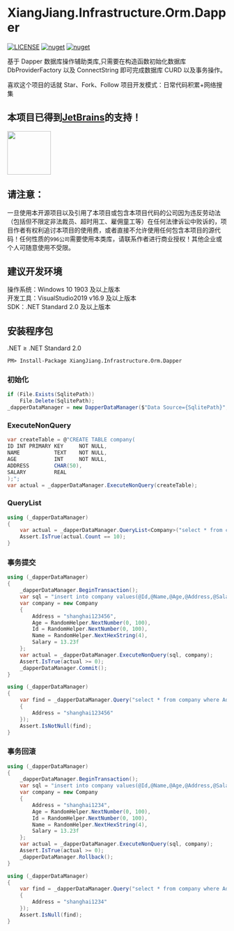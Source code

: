 # XiangJiang.Infrastructure.Orm.Dapper

[![LICENSE](https://img.shields.io/badge/license-Anti%20996-blue.svg)](https://github.com/996icu/996.ICU/blob/master/LICENSE) [![nuget](https://img.shields.io/nuget/v/XiangJiang.Infrastructure.Orm.Dapper.svg)](https://www.nuget.org/packages/XiangJiang.Infrastructure.Orm.Dapper) [![nuget](https://img.shields.io/nuget/dt/XiangJiang.Infrastructure.Orm.Dapper.svg)](https://www.nuget.org/packages/XiangJiang.Infrastructure.Orm.Dapper)

基于 Dapper 数据库操作辅助类库,只需要在构造函数初始化数据库 DbProviderFactory 以及 ConnectString 即可完成数据库 CURD 以及事务操作。

喜欢这个项目的话就 Star、Fork、Follow
项目开发模式：日常代码积累+网络搜集

## 本项目已得到[JetBrains](https://www.jetbrains.com/shop/eform/opensource)的支持！

<img src="https://www.jetbrains.com/shop/static/images/jetbrains-logo-inv.svg" height="100">

## 请注意：

一旦使用本开源项目以及引用了本项目或包含本项目代码的公司因为违反劳动法（包括但不限定非法裁员、超时用工、雇佣童工等）在任何法律诉讼中败诉的，项目作者有权利追讨本项目的使用费，或者直接不允许使用任何包含本项目的源代码！任何性质的`996公司`需要使用本类库，请联系作者进行商业授权！其他企业或个人可随意使用不受限。

## 建议开发环境

操作系统：Windows 10 1903 及以上版本  
开发工具：VisualStudio2019 v16.9 及以上版本  
SDK：.NET Standard 2.0 及以上版本

## 安装程序包

.NET ≥ .NET Standard 2.0

```shell
PM> Install-Package XiangJiang.Infrastructure.Orm.Dapper
```

### 初始化

```csharp
if (File.Exists(SqlitePath))
    File.Delete(SqlitePath);
_dapperDataManager = new DapperDataManager($"Data Source={SqlitePath}", SqliteFactory.Instance);
```

### ExecuteNonQuery

```csharp
var createTable = @"CREATE TABLE company(
ID INT PRIMARY KEY     NOT NULL,
NAME           TEXT    NOT NULL,
AGE            INT     NOT NULL,
ADDRESS        CHAR(50),
SALARY         REAL
);";
var actual = _dapperDataManager.ExecuteNonQuery(createTable);
```

### QueryList

```csharp
using (_dapperDataManager)
{
    var actual = _dapperDataManager.QueryList<Company>("select * from company", null);
    Assert.IsTrue(actual.Count == 10);
}
```

### 事务提交

```csharp
using (_dapperDataManager)
{
    _dapperDataManager.BeginTransaction();
    var sql = "insert into company values(@Id,@Name,@Age,@Address,@Salary)";
    var company = new Company
    {
        Address = "shanghai123456",
        Age = RandomHelper.NextNumber(0, 100),
        Id = RandomHelper.NextNumber(0, 100),
        Name = RandomHelper.NextHexString(4),
        Salary = 13.23f
    };
    var actual = _dapperDataManager.ExecuteNonQuery(sql, company);
    Assert.IsTrue(actual >= 0);
    _dapperDataManager.Commit();
}

using (_dapperDataManager)
{
    var find = _dapperDataManager.Query("select * from company where Address=@Address", new Company
    {
        Address = "shanghai123456"
    });
    Assert.IsNotNull(find);
}
```

### 事务回滚

```csharp
using (_dapperDataManager)
{
    _dapperDataManager.BeginTransaction();
    var sql = "insert into company values(@Id,@Name,@Age,@Address,@Salary)";
    var company = new Company
    {
        Address = "shanghai1234",
        Age = RandomHelper.NextNumber(0, 100),
        Id = RandomHelper.NextNumber(0, 100),
        Name = RandomHelper.NextHexString(4),
        Salary = 13.23f
    };
    var actual = _dapperDataManager.ExecuteNonQuery(sql, company);
    Assert.IsTrue(actual >= 0);
    _dapperDataManager.Rollback();
}

using (_dapperDataManager)
{
    var find = _dapperDataManager.Query("select * from company where Address=@Address", new Company
    {
        Address = "shanghai1234"
    });
    Assert.IsNull(find);
}
```
